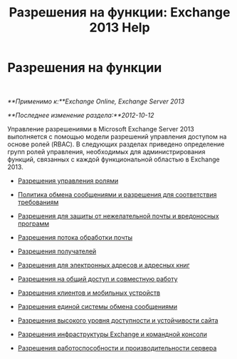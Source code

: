 ﻿---
title: 'Разрешения на функции: Exchange 2013 Help'
TOCTitle: Разрешения на функции
ms:assetid: 48d06fa6-e4a2-4d5c-bdbd-718eeaade4be
ms:mtpsurl: https://technet.microsoft.com/ru-ru/library/Dd638127(v=EXCHG.150)
ms:contentKeyID: 50488019
ms.date: 04/30/2018
mtps_version: v=EXCHG.150
ms.translationtype: HT
---

# Разрешения на функции

 

_**Применимо к:**Exchange Online, Exchange Server 2013_

_**Последнее изменение раздела:**2012-10-12_

Управление разрешениями в Microsoft Exchange Server 2013 выполняется с помощью модели разрешений управления доступом на основе ролей (RBAC). В следующих разделах приведено определение групп ролей управления, необходимых для администрирования функций, связанных с каждой функциональной областью в Exchange 2013.

  - [Разрешения управления ролями](role-management-permissions-exchange-2013-help.md)

  - [Политика обмена сообщениями и разрешения для соответствия требованиям](messaging-policy-and-compliance-permissions-exchange-2013-help.md)

  - [Разрешения для защиты от нежелательной почты и вредоносных программ](anti-spam-and-anti-malware-permissions-exchange-2013-help.md)

  - [Разрешения потока обработки почты](mail-flow-permissions-exchange-2013-help.md)

  - [Разрешения получателей](recipients-permissions-exchange-2013-help.md)

  - [Разрешения для электронных адресов и адресных книг](email-address-and-address-book-permissions-exchange-2013-help.md)

  - [Разрешения на общий доступ и совместную работу](sharing-and-collaboration-permissions-exchange-2013-help.md)

  - [Разрешения клиентов и мобильных устройств](clients-and-mobile-devices-permissions-exchange-2013-help.md)

  - [Разрешения единой системы обмена сообщениями](unified-messaging-permissions-exchange-2013-help.md)

  - [Разрешения высокого уровня доступности и устойчивости сайта](high-availability-and-site-resilience-permissions-exchange-2013-help.md)

  - [Разрешения инфраструктуры Exchange и командной консоли](exchange-and-shell-infrastructure-permissions-exchange-2013-help.md)

  - [Разрешения работоспособности и производительности сервера](server-health-and-performance-permissions-exchange-2013-help.md)

